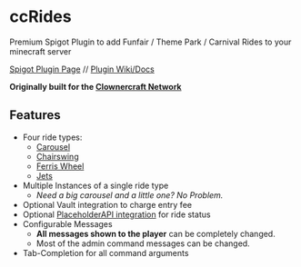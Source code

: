 # ccRides
Premium Spigot Plugin to add Funfair / Theme Park / Carnival Rides to your minecraft server

[Spigot Plugin Page](https://www.spigotmc.org/resources/ccrides.80364/) // [Plugin Wiki/Docs](https://github.com/TheClowner/ccRides/wiki)

**Originally built for the [Clownercraft Network](https://clownercraft.net/)**

Features
---------
- Four ride types:
  - [Carousel](https://github.com/TheClowner/ccRides/wiki/Carousel) 
  - [Chairswing](https://github.com/TheClowner/ccRides/wiki/Chairswing) 
  - [Ferris Wheel](https://github.com/TheClowner/ccRides/wiki/Ferris-Wheel)
  - [Jets](https://github.com/TheClowner/ccRides/wiki/Jets)
- Multiple Instances of a single ride type
  - *Need a big carousel and a little one? No Problem.*
- Optional Vault integration to charge entry fee
- Optional [PlaceholderAPI integration](https://github.com/TheClowner/ccRides/wiki/Placeholders) for ride status
- Configurable Messages
  - **All messages shown to the player** can be completely changed.
  - Most of the admin command messages can be changed.
- Tab-Completion for all command arguments
